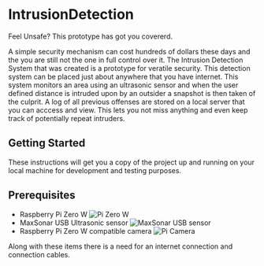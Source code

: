 # IntrusionDetection
Feel Unsafe? This prototype has got you covererd.

A simple security mechanism can cost hundreds of dollars these days and the you are still not the one in full control over it. The Intrusion Detection System that was created is a prototype for veratile security. This detection system can be placed just about anywhere that you have internet. This system monitors an area using an ultrasonic sensor and when the user defined distance is intruded upon by an outsider a snapshot is then taken of the culprit. A log of all previous offenses are stored on a local server that you can acccess and view. This lets you not miss anything and even keep track of potentially repeat intruders.

## Getting Started
These instructions will get you a copy of the project up and running on your local machine for development and testing purposes.
## Prerequisites
* Raspberry Pi Zero W
![Pi Zero W](https://cdn.sparkfun.com//assets/parts/1/2/2/3/2/14277-01.jpg)
* MaxSonar USB Ultrasonic sensor
![MaxSonar USB sensor](https://www.maxbotix.com/wp-content/uploads/2017/01/HRUSB-MaxSonar-EZ-Ultrasonic-Range-Finder-600x600.jpg)
* Raspberry Pi Zero W compatible camera
![Pi Camera](https://images-na.ssl-images-amazon.com/images/I/61e%2Byge0glL._SX466_.jpg)

Along with these items there is a need for an internet connection and connection cables.
